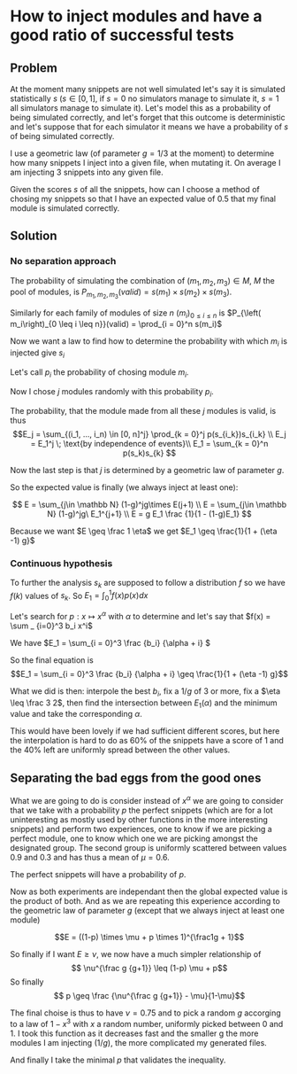# How to inject modules and have a good ratio of successful tests

## Problem

At the moment many snippets are not well simulated let's say it is simulated statistically $s$ ($s\in [0, 1]$, if $s = 0$ no simulators manage to simulate it, $s=1$ all simulators manage to simulate it).
Let's model this as a probability of being simulated correctly, and let's forget that this outcome is deterministic and let's suppose that for each simulator it means we have a probability of $s$ of being simulated correctly.

I use a geometric law (of parameter $g=1/3$ at the moment) to determine how many snippets I inject into a given file, when mutating it. On average I am injecting 3 snippets into any given file.

Given the scores $s$ of all the snippets, how can I choose a method of chosing my snippets so that I have an expected value of $0.5$ that my final module is simulated correctly.

## Solution

### No separation approach

The probability of simulating the combination of $(m_1, m_2, m_3) \in M$, $M$ the pool of modules, is $P_{m_1, m_2, m_3}(valid) = s(m_1)\times s(m_2) \times s(m_3)$.

Similarly for each family of modules of size $n$ $\left( m_i\right)_{0 \leq i \leq n}$ is $P_{\left( m_i\right)_{0 \leq i \leq n}}(valid) = \prod_{i = 0}^n s(m_i)$

Now we want a law to find how to determine the probability with which $m_i$ is injected give $s_i$

Let's call $p_i$ the probability of chosing module $m_i$.

Now I chose $j$ modules randomly with this probability $p_i$.

The probability, that the module made from all these $j$ modules is valid, is thus
$$E_j = \sum_{(i_1, ..., i_n) \in [0, n]^j} \prod_{k = 0}^j p(s_{i_k})s_{i_k} \\
E_j = E_1^j \; \text{by independence of events}\\
E_1 = \sum_{k = 0}^n p(s_k)s_{k}
$$

Now the last step is that $j$ is determined by a geometric law of parameter $g$.

So the expected value is finally (we always inject at least one):

$$ E = \sum_{j\in \mathbb N} (1-g)^jg\times E(j+1) \\
E = \sum_{j\in \mathbb N} (1-g)^jg\ E_1^{j+1} \\
E = g E_1 \frac {1}{1 - (1-g)E_1}
$$

Because we want $E \geq \frac 1 \eta$ we get $E_1 \geq \frac{1}{1 + (\eta -1) g}$

### Continuous hypothesis

To further the analysis $s_k$ are supposed to follow a distribution $f$ so we have $f(k)$ values of $s_k$. So $E_1 = \int_0^1 f(x)p(x)dx$

Let's search for $p : x \mapsto x^\alpha$ with $\alpha$ to determine and let's say that $f(x) = \sum _ {i=0}^3 b_i x^i$

We have $E_1 = \sum_{i = 0}^3 \frac {b_i} {\alpha + i} $

So the final equation is $$E_1 = \sum_{i = 0}^3 \frac {b_i} {\alpha + i} \geq \frac{1}{1 + (\eta -1) g}$$

What we did is then: interpole the best $b_i$, fix a $1/g$ of 3 or more, fix a $\eta \leq \frac 3 2$, then find the intersection between $E_1(\alpha)$ and the minimum value and take the corresponding $\alpha$.

This would have been lovely if we had sufficient different scores, but here the interpolation is hard to do as 60% of the snippets have a score of 1 and the 40% left are uniformly spread between the other values.

## Separating the bad eggs from the good ones

What we are going to do is consider instead of $x^\alpha$ we are going to consider that we take with a probability $p$ the perfect snippets (which are for a lot uninteresting as mostly used by other functions in the more interesting snippets) and perform two experiences, one to know if we are picking a perfect module, one to know which one we are picking amongst the designated group. The second group is uniformly scattered between values $0.9$ and $0.3$ and has thus a mean of $\mu=0.6$.

The perfect snippets will have a probability of $p$.

Now as both experiments are independant then the global expected value is the product of both. And as we are repeating this experience according to the geometric law of parameter $g$ (except that we always inject at least one module)

$$E = ((1-p) \times \mu + p \times 1)^{\frac1g + 1}$$

So finally if I want $E \geq \nu$, we now have a much simpler relationship of $$ \nu^{\frac g {g+1}} \leq (1-p) \mu + p$$
So finally
$$ p \geq \frac {\nu^{\frac g {g+1}} - \mu}{1-\mu}$$

The final choise is thus to have $\nu =0.75$ and to pick a random $g$ accorging to a law of $1-x^3$ with $x$ a random number, uniformly picked between 0 and 1. I took this function as it decreases fast and the smaller g the more modules I am injecting ($1/g$), the more complicated my generated files.

And finally I take the minimal $p$ that validates the inequality.
